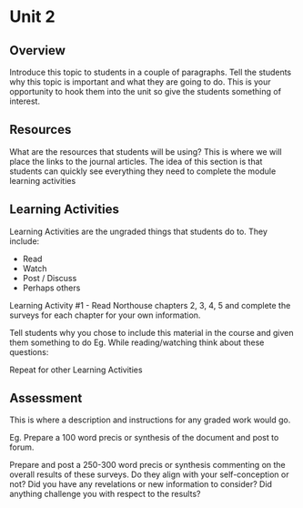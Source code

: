# Unit 2

## Overview

Introduce this topic to students in a couple of paragraphs. Tell the students why this topic is important and what they are going to do. This is your opportunity to hook them into the unit so give the students something of interest. 

## Resources

What are the resources that students will be using? This is where we will place the links to the journal articles. The idea of this section is that students can quickly see everything they need to complete the module learning activities

## Learning Activities

Learning Activities are the ungraded things that students do to. They include: 

* Read
* Watch 
* Post / Discuss
* Perhaps others



Learning Activity \#1 - Read Northouse chapters 2, 3, 4, 5 and complete the surveys for each chapter for your own information.

Tell students why you chose to include this material in the course and given them something to do Eg. While reading/watching think about these questions:



Repeat for other Learning Activities



## Assessment 

This is where a description and instructions for any graded work would go. 

Eg. Prepare a 100 word precis or synthesis of the document and post to forum.





Prepare and post a 250-300 word precis or synthesis commenting on the overall results of these surveys. Do they align with your self-conception or not? Did you have any revelations or new information to consider? Did anything challenge you with respect to the results?

